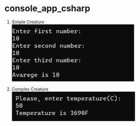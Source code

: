 # console_app_csharp

1. Simple Creature
![Alt text](image.png)

2. Complex Creature 
![Alt text](image-1.png)
